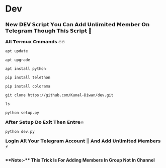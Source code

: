 # Dev

### 𝗡𝗲𝘄 𝗗𝗘𝗩 𝗦𝗰𝗿𝗶𝗽𝘁 𝗬𝗼𝘂 𝗖𝗮𝗻 𝗔𝗱𝗱 𝗨𝗻𝗹𝗶𝗺𝗶𝘁𝗲𝗱 𝗠𝗲𝗺𝗯𝗲𝗿 𝗢𝗻 𝗧𝗲𝗹𝗲𝗴𝗿𝗮𝗺 𝗧𝗵𝗼𝘂𝗴𝗵 𝗧𝗵𝗶𝘀 𝗦𝗰𝗿𝗶𝗽𝘁 🌟

𝗔𝗹𝗹 𝗧𝗲𝗿𝗺𝘂𝘅 𝗖𝗺𝗺𝗮𝗻𝗱𝘀 🔥🔥

```apt update```

```apt upgrade```

```apt install python```

```pip install telethon```

```pip install colorama```

```git clone https://github.com/Kunal-Diwan/dev.git```

```ls```

```python setup.py```

𝗔𝗳𝘁𝗲𝗿 𝗦𝗲𝘁𝘂𝗽 𝗗𝗼 𝗘𝘅𝗶𝘁 𝗧𝗵𝗲𝗻 𝗘𝗻𝘁𝗿𝗲🔥 

```python dev.py```

𝗟𝗼𝗴𝗶𝗻 𝗔𝗹𝗹 𝗬𝗼𝘂𝗿 𝗧𝗲𝗹𝗲𝗴𝗿𝗮𝗺 𝗔𝗰𝗰𝗼𝘂𝗻𝘁 || 𝗔𝗻𝗱 𝗔𝗱𝗱 𝗨𝗻𝗹𝗶𝗺𝗶𝘁𝗲𝗱 𝗠𝗲𝗺𝗯𝗲𝗿𝘀 ⚡️


<h4>**Note:-** This Trick Is For Adding Members In Group Not In Channel<h4>
